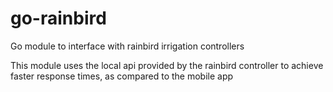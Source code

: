 # go-rainbird
Go module to interface with rainbird irrigation controllers

This module uses the local api provided by the rainbird controller to achieve faster response times, as compared to the mobile app
